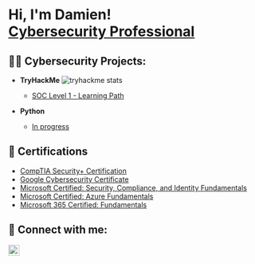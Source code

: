 <h1>Hi, I'm Damien! <br/><a href="https://www.linkedin.com/in/damien-gau/">Cybersecurity Professional</a>

<h2>👨‍💻 Cybersecurity Projects:</h2>

- <b>TryHackMe</b>
![tryhackme stats](https://raw.githubusercontent.com/<damien.gau>/<damien.gau>/master/assets/thm_propic.png)
  - [SOC Level 1 - Learning Path](URL)
  
- <b>Python</b>
  - [In progress](URL)

<h2>📄 Certifications </h2>

- [CompTIA Security+ Certification](https://www.credly.com/badges/8e6c494f-b5b6-4395-9d48-153f208b748d/linked_in_profile)
- [Google Cybersecurity Certificate](https://www.credly.com/badges/6b8169b6-f1c2-4f44-bd0a-794b832e92f2/linked_in_profile)
- [Microsoft Certified: Security, Compliance, and Identity Fundamentals](https://www.credly.com/earner/earned/badge/8bab3bac-6e24-4413-a1c7-ad28e60e06b5)
- [Microsoft Certified: Azure Fundamentals](https://www.credly.com/badges/f115d3d1-9ed8-42a9-a465-009a0f8df7de/linked_in_profile)
- [Microsoft 365 Certified: Fundamentals](https://www.credly.com/badges/7a71de6f-e4f5-4fe3-9bd4-dc9b4fe87de7/linked_in_profile)


<h2> 🤳 Connect with me:</h2>

[<img align="left" alt="JoshMadakor | LinkedIn" width="22px" src="https://cdn.jsdelivr.net/npm/simple-icons@v3/icons/linkedin.svg" />][linkedin]


[linkedin]: https://linkedin.com/in/damien-gau

<!--


Here are some ideas to get you started:

- 🔭 I’m currently working on ...
- 🌱 I’m currently learning ...
- 👯 I’m looking to collaborate on ...
- 🤔 I’m looking for help with ...
- 💬 Ask me about ...
- 📫 How to reach me: ...
- 😄 Pronouns: ...
- ⚡ Fun fact: ...
-->
